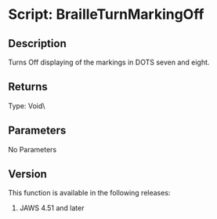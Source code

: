 # Script: BrailleTurnMarkingOff

## Description

Turns Off displaying of the markings in DOTS seven and eight.

## Returns

Type: Void\

## Parameters

No Parameters

## Version

This function is available in the following releases:

1.  JAWS 4.51 and later
